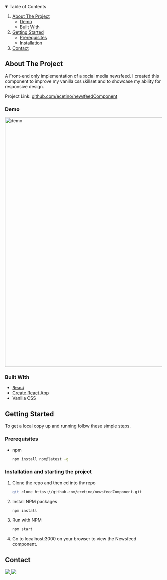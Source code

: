 <!-- TABLE OF CONTENTS -->
<details open="open">
  <summary>Table of Contents</summary>
  <ol>
    <li>
      <a href="#about-the-project">About The Project</a>
      <ul>
       <li><a href="#demo">Demo</a></li>
       <li><a href="#built-with">Built With</a></li>  
      </ul>
    </li>
    <li>
      <a href="#getting-started">Getting Started</a>
      <ul>
        <li><a href="#prerequisites">Prerequisites</a></li>
        <li><a href="#installation-and-starting-the-project">Installation</a></li>
      </ul>
    </li>
    <li><a href="#contact">Contact</a></li>
  </ol>
</details>

<!-- ABOUT THE PROJECT -->
## About The Project

A Front-end only implementation of a social media newsfeed. I created this component to improve my vanilla css skillset and to showcase my ability for responsive design. 

Project Link: [github.com/ecetino/newsfeedComponent](https://github.com/ecetino/newsfeedComponent)

<!-- DEMO -->
### Demo

<img src="https://my-misc-items.s3-us-west-1.amazonaws.com/NewsfeedComponent.gif" alt="demo" width="800px">

<!-- Built With -->
### Built With

* [React](https://reactjs.org)
* [Create React App](https://reactjs.org/docs/create-a-new-react-app.html)
* Vanilla CSS


<!-- GETTING STARTED -->
## Getting Started

To get a local copy up and running follow these simple steps.

<!-- PREREQUISITES -->
### Prerequisites

* npm
  ```sh
  npm install npm@latest -g

<!-- INSTALLATION -->
### Installation and starting the project

1. Clone the repo and then cd into the repo
   ```sh
   git clone https://github.com/ecetino/newsfeedComponent.git
   ```
2. Install NPM packages
   ```sh
   npm install
   ```
3. Run with NPM
   ```sh
   npm start
   ```
4. Go to localhost:3000 on your browser to view the Newsfeed component.


<!-- CONTACT -->
## Contact

<!-- LinkedIn Contact -->
<a href="https://www.linkedin.com/in/ecetino/" target="_blank">
  <img src="https://img.shields.io/badge/-Edgar%20Cetino-blue?style=for-the-badge&logo=Linkedin&logoColor=white"/>
</a>
  
<!--   Email -->
<a href="mailto:cetino-e@hotmail.com">
  <img src="https://img.shields.io/badge/EMAIL-cetino--e%40hotmail.com-1152ba?style=for-the-badge"/>
</a>

